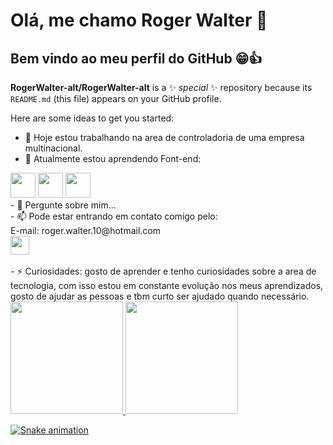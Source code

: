 # Olá, me chamo Roger Walter 👋
## Bem vindo ao meu perfil do GitHub 😁👍


**RogerWalter-alt/RogerWalter-alt** is a ✨ _special_ ✨ repository because its `README.md` (this file) appears on your GitHub profile.

Here are some ideas to get you started:

- 🔭 Hoje estou trabalhando na area de controladoria de uma empresa multinacional.
- 🌱 Atualmente estou aprendendo Font-end:
<div>
    <img width="40" height="40" src="https://cdn.jsdelivr.net/gh/devicons/devicon@latest/icons/html5/html5-original-wordmark.svg"  />
    <img width="40" height="40" src="https://cdn.jsdelivr.net/gh/devicons/devicon@latest/icons/css3/css3-original-wordmark.svg" />
   <img width="40" height="40" src="https://cdn.jsdelivr.net/gh/devicons/devicon@latest/icons/javascript/javascript-original.svg" />
</div>
- 💬 Pergunte sobre mim... <br>
- 📫 Pode estar entrando em contato comigo pelo:
<div>
  E-mail: roger.walter.10@hotmail.com <br>
  <a href="https://www.linkedin.com/in/roger-walter/" target="_blank">
      <img width="30" height="30" src="https://cdn.jsdelivr.net/gh/devicons/devicon@latest/icons/linkedin/linkedin-original.svg" />
  </a>
</div>
  <br>
- ⚡ Curiosidades: gosto de aprender e tenho curiosidades sobre a area de tecnologia, com isso estou em constante evolução nos meus aprendizados, gosto de ajudar as pessoas
e tbm curto ser ajudado quando necessário.

<div>
<a href="https://github.com/RogerWalter-alt">
<img loading="lazy" height="180em" src="https://github-readme-stats.vercel.app/api/top-langs/?username=RogerWalter-alt&layout=compact&langs_count=7&theme=dracula"/>
<img loading="lazy" height="180em" src="https://github-readme-stats.vercel.app/api?username=RogerWalter-alt&show_icons=true&theme=dracula&include_all_commits=true&count_private=true"/>
</div>

![Snake animation](https://github.com/RogerWalter-alt/RogerWalter-alt/blob/output/github-contribution-grid-snake.svg)
